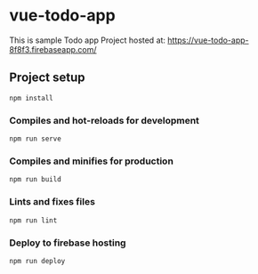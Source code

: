 # vue-todo-app
This is sample Todo app
Project hosted at: https://vue-todo-app-8f8f3.firebaseapp.com/

## Project setup
```
npm install
```

### Compiles and hot-reloads for development
```
npm run serve
```

### Compiles and minifies for production
```
npm run build
```

### Lints and fixes files
```
npm run lint
```

### Deploy to firebase hosting
```
npm run deploy
```
